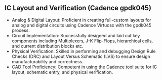 ## IC Layout and Verification (Cadence gpdk045)

* Analog & Digital Layout: Proficient in creating full-custom layouts for analog and digital circuits using Cadence Virtuoso with the gpdk045 process.
* Circuit Implementation: Successfully designed and laid out key components including Multiplexers, J-K Flip-Flops, hierarchical cells, and current distribution blocks etc.
* Physical Verification: Skilled in performing and debugging Design Rule Checks (DRC) and Layout Versus Schematic (LVS) to ensure design manufacturability and correctness.
* CAD Tool Proficiency: Competent in using the Cadence tool suite for IC layout, schematic entry, and physical verification.
